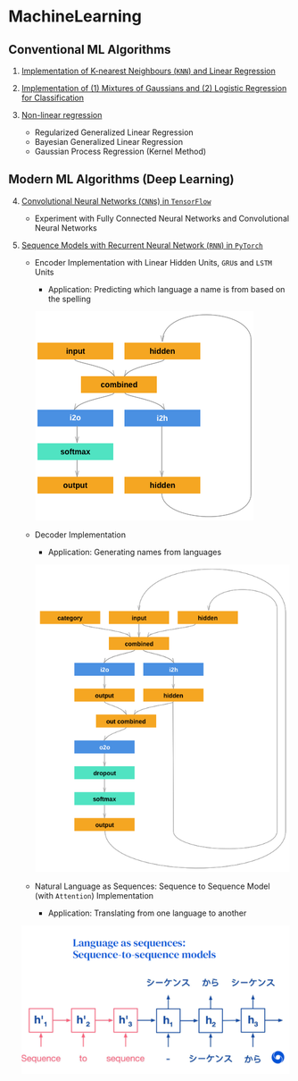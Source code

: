 # MachineLearning

## Conventional ML Algorithms
   1. [Implementation of K-nearest Neighbours (`KNN`) and Linear Regression](./A1)
   
   2. [Implementation of (1) Mixtures of Gaussians and (2) Logistic Regression for Classification](./A2)
   
   3. [Non-linear regression](./A3)
      - Regularized Generalized Linear Regression
      - Bayesian Generalized Linear Regression
      - Gaussian Process Regression (Kernel Method)

## Modern ML Algorithms (Deep Learning)
   4. [Convolutional Neural Networks (`CNN`s) in `TensorFlow`](./A4)
      - Experiment with Fully Connected Neural Networks and Convolutional Neural Networks
      
   5. [Sequence Models with Recurrent Neural Network (`RNN`) in `PyTorch`](./A5)
      - Encoder Implementation with Linear Hidden Units, `GRU`s and `LSTM` Units 
         - Application: Predicting which language a name is from based on the spelling
         
         ![](./assets/encoder.png)
         
      - Decoder Implementation
         - Application: Generating names from languages
         
         ![](./assets/decoder.png)
         
       - Natural Language as Sequences: Sequence to Sequence Model (with `Attention`) Implementation
         - Application: Translating from one language to another
          
      ![](./assets/SeqToSeq.png)
   
